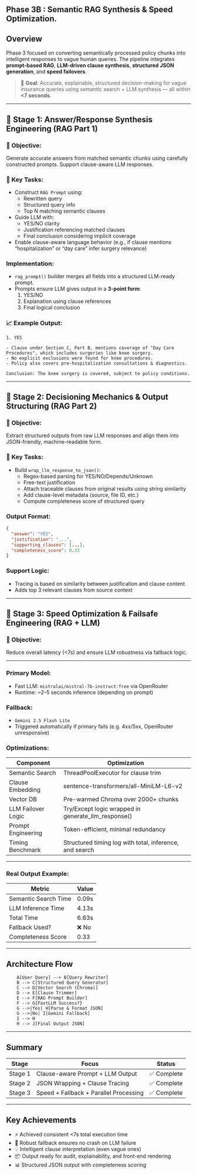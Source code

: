 ## Phase 3B : Semantic RAG Synthesis & Speed Optimization.

## Overview

Phase 3 focused on converting semantically processed policy chunks into intelligent responses to vague human queries. The pipeline integrates **prompt-based RAG**, **LLM-driven clause synthesis**, **structured JSON generation**, and **speed failovers**.

> 🎯 **Goal**: Accurate, explainable, structured decision-making for vague insurance queries using semantic search + LLM synthesis — all within **<7 seconds**.

---

## 🔹 Stage 1: Answer/Response Synthesis Engineering (RAG Part 1)

### 🎯 Objective:
Generate accurate answers from matched semantic chunks using carefully constructed prompts. Support clause-aware LLM responses.

### 🔨 Key Tasks:
- Construct `RAG Prompt` using:
  - Rewritten query
  - Structured query info
  - Top N matching semantic clauses
- Guide LLM with:
  - YES/NO clarity
  - Justification referencing matched clauses
  - Final conclusion considering implicit coverage
- Enable clause-aware language behavior (e.g., if clause mentions “hospitalization” or “day care” infer surgery relevance)

### Implementation:
- `rag_prompt()` builder merges all fields into a structured LLM-ready prompt.
- Prompts ensure LLM gives output in a **3-point form**:
  1. YES/NO
  2. Explanation using clause references
  3. Final logical conclusion

### 📈 Example Output:
```
1. YES

- Clause under Section C, Part B, mentions coverage of "Day Care Procedures", which includes surgeries like knee surgery.
- No explicit exclusions were found for knee procedures.
- Policy also covers pre-hospitalization consultations & diagnostics.

Conclusion: The knee surgery is covered, subject to policy conditions.
```

---

## 🔹 Stage 2: Decisioning Mechanics & Output Structuring (RAG Part 2)

### 🎯 Objective:
Extract structured outputs from raw LLM responses and align them into JSON-friendly, machine-readable form.

### 🔨 Key Tasks:
- Build `wrap_llm_response_to_json()`:
  - Regex-based parsing for YES/NO/Depends/Unknown
  - Free-text justification
  - Attach traceable clauses from original results using string similarity
  - Add clause-level metadata (source, file ID, etc.)
  - Compute completeness score of structured query

### Output Format:
```json
{
  "answer": "YES",
  "justification": "...",
  "supporting_clauses": [...],
  "completeness_score": 0.33
}
```

### Support Logic:
- Tracing is based on similarity between justification and clause content
- Adds top 3 relevant clauses from source context

---

## 🔹 Stage 3: Speed Optimization & Failsafe Engineering (RAG + LLM)

### 🎯 Objective:
Reduce overall latency (<7s) and ensure LLM robustness via fallback logic.

---

### Primary Model:
- Fast LLM: `mistralai/mistral-7b-instruct:free` via OpenRouter  
- Runtime: ~2–5 seconds inference (depending on prompt)

### Fallback:
- `Gemini 2.5 Flash Lite`
- Triggered automatically if primary fails (e.g. 4xx/5xx, OpenRouter unresponsive)

### Optimizations:

| Component           | Optimization                              |
|---------------------|-------------------------------------------|
| Semantic Search     | ThreadPoolExecutor for clause trim        |
| Clause Embedding    | sentence-transformers/all-MiniLM-L6-v2   |
| Vector DB           | Pre-warmed Chroma over 2000+ chunks      |
| LLM Failover Logic  | Try/Except logic wrapped in generate_llm_response() |
| Prompt Engineering  | Token-efficient, minimal redundancy      |
| Timing Benchmark    | Structured timing log with total, inference, and search |

---

### Real Output Example:

| Metric                 | Value    |
|------------------------|----------|
| Semantic Search Time   | 0.09s    |
| LLM Inference Time     | 4.13s    |
| Total Time             | 6.63s    |
| Fallback Used?         | ❌ No    |
| Completeness Score     | 0.33     |

---

## Architecture Flow

```text
    A[User Query] --> B[Query Rewriter]
    B --> C[Structured Query Generator]
    C --> D[Vector Search (Chroma)]
    D --> E[Clause Trimmer]
    E --> F[RAG Prompt Builder]
    F --> G{FastLLM Success?}
    G -->|Yes| H[Parse & Format JSON]
    G -->|No| I[Gemini Fallback]
    I --> H
    H --> J[Final Output JSON]
```

---

## Summary

| Stage   | Focus                                 | Status       |
|---------|----------------------------------------|--------------|
| Stage 1 | Clause-aware Prompt + LLM Output       | ✅ Complete  |
| Stage 2 | JSON Wrapping + Clause Tracing         | ✅ Complete  |
| Stage 3 | Speed + Fallback + Parallel Processing | ✅ Complete  |

---

## Key Achievements

- ⚡ Achieved consistent <7s total execution time
- 🔁 Robust fallback ensures no crash on LLM failure
- 💡 Intelligent clause interpretation (even vague ones)
- 📦 Output ready for audit, explainability, and front-end rendering
- 📊 Structured JSON output with completeness scoring
